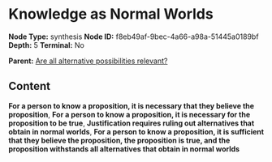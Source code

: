 # Knowledge as Normal Worlds

**Node Type:** synthesis
**Node ID:** f8eb49af-9bec-4a66-a98a-51445a0189bf
**Depth:** 5
**Terminal:** No

**Parent:** [Are all alternative possibilities relevant?](are-all-alternative-possibilities-relevant-antithesis-b867b222-4d21-49de-9552-a14df5e8359b.md)

## Content

**For a person to know a proposition, it is necessary that they believe the proposition**, **For a person to know a proposition, it is necessary for the proposition to be true**, **Justification requires ruling out alternatives that obtain in normal worlds**, **For a person to know a proposition, it is sufficient that they believe the proposition, the proposition is true, and the proposition withstands all alternatives that obtain in normal worlds**
